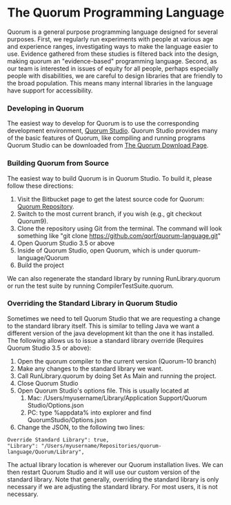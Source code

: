 # The Quorum Programming Language #

Quorum is a general purpose programming language designed for several purposes. First, we regularly run experiments with people at various age and experience ranges, investigating ways to make the language easier to use. Evidence gathered from these studies is filtered back into the design, making quorum an "evidence-based" programming language. Second, as our team is interested in issues of equity for all people, perhaps especially people with disabilities, we are careful to design libraries that are friendly to the broad population. This means many internal libraries in the language have support for accessibility.

### Developing in Quorum ###

The easiest way to develop for Quorum is to use the corresponding development environment, [Quorum Studio](https://github.com/qorf/quorum-studio). Quorum Studio provides many of the basic features of Quorum, like compiling and running programs Quorum Studio can be downloaded from [The Quorum Download Page](https://quorumlanguage.com/download.html).

### Building Quorum from Source ###

The easiest way to build Quorum is in Quorum Studio. To build it, please follow these directions:

1. Visit the Bitbucket page to get the latest source code for Quorum: [Quorum Repository](https://github.com/qorf/quorum-language).
1. Switch to the most current branch, if you wish (e.g., git checkout Quorum9).
1. Clone the repository using Git from the terminal. The command will look something like "git clone https://github.com/qorf/quorum-language.git"
1. Open Quorum Studio 3.5 or above
1. Inside of Quorum Studio, open Quorum, which is under quorum-language/Quorum
1. Build the project

We can also regenerate the standard library by running RunLibrary.quorum or run the test suite by running CompilerTestSuite.quorum.


### Overriding the Standard Library in Quorum Studio ###
Sometimes we need to tell Quorum Studio that we are requesting a change to the standard library itself. This is similar to telling Java we want a different version of the java development kit than the one it has installed. The following allows us to issue a standard library override (Requires Quorum Studio 3.5 or above):

1. Open the quorum compiler to the current version (Quorum-10 branch)
1. Make any changes to the standard library we want.
1. Call RunLibrary.quorum by doing Set As Main and running the project. 
1. Close Quorum Studio
1. Open Quorum Studio's options file. This is usually located at
   1. Mac: /Users/myusername/Library/Application Support/Quorum Studio/Options.json
   1. PC: type %appdata% into explorer and find QuorumStudio/Options.json
1. Change the JSON, to the following two lines:

```
Override Standard Library": true,
"Library": "/Users/myusername/Repositories/quorum-language/Quorum/Library",
```

The actual library location is wherever our Quorum installation lives. We can then restart Quorum Studio and it will use our custom version of the standard library. Note that generally, overriding the standard library is only necessary if we are adjusting the standard library. For most users, it is not necessary. 
